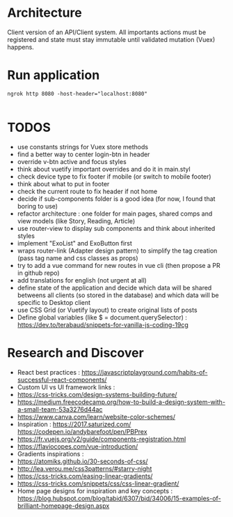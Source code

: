 
# Architecture

Client version of an API/Client system. All importants actions must be registered and state must stay immutable until validated mutation (Vuex) happens.

# Run application
```
ngrok http 8080 -host-header="localhost:8080"


```

# TODOS

- use constants strings for Vuex store methods
- find a better way to center login-btn in header
- override v-btn active and focus styles
- think about vuetify important overrides and do it in main.styl
- check device type to fix footer if mobile (or switch to mobile footer)
- think about what to put in footer
- check the current route to fix header if not home
- decide if sub-components folder is a good idea (for now, I found that boring to use)
- refactor architecture : one folder for main pages, shared comps and view models (like Story, Reading, Article)
- use router-view to display sub components and think about inherited styles
- implement "ExoList" and ExoButton first
- wraps router-link (Adapter design pattern) to simplify the tag creation (pass tag name and css classes as props)
- try to add a vue command for new routes in vue cli (then propose a PR in github repo)
- add translations for english (not urgent at all)
- define state of the application and decide which data will be shared betweens all clients (so stored in the database) and which data will be specific to Desktop client
- use CSS Grid (or Vuetify layout) to create original lists of posts 
- Define global variables (like $ = document.querySelector) : https://dev.to/terabaud/snippets-for-vanilla-js-coding-19cg

# Research and Discover

- React best practices : https://javascriptplayground.com/habits-of-successful-react-components/
- Custom UI vs UI framework links :
 - https://css-tricks.com/design-systems-building-future/
 - https://medium.freecodecamp.org/how-to-build-a-design-system-with-a-small-team-53a3276d44ac
 - https://www.canva.com/learn/website-color-schemes/
 - Inspiration : 
 https://2017.saturized.com/ 
 https://codepen.io/andybarefoot/pen/PBPrex
 - https://fr.vuejs.org/v2/guide/components-registration.html
 - https://flaviocopes.com/vue-introduction/
- Gradients inspirations : 
 - https://atomiks.github.io/30-seconds-of-css/
 - http://lea.verou.me/css3patterns/#starry-night
 - https://css-tricks.com/easing-linear-gradients/
 - https://css-tricks.com/snippets/css/css-linear-gradient/
- Home page designs for inspiration and key concepts : https://blog.hubspot.com/blog/tabid/6307/bid/34006/15-examples-of-brilliant-homepage-design.aspx

